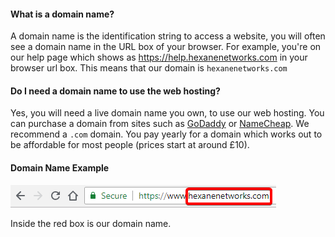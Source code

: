 #### What is a domain name?

A domain name is the identification string to access a website, you will often see a domain name in the URL box of your browser. For example, you're on our help page which shows as https://help.hexanenetworks.com in your browser url box. This means that our domain is `hexanenetworks.com`

#### Do I need a domain name to use the web hosting?
Yes, you will need a live domain name you own, to use our web hosting. You can purchase a domain from sites such as [GoDaddy](https://uk.godaddy.com) or [NameCheap](https://www.namecheap.com). We recommend a `.com` domain. You pay yearly for a domain which works out to be affordable for most people (prices start at around £10).

#### Domain Name Example
![Domain Name Example](https://raw.githubusercontent.com/HexaneNetworks/help-assets/master/assets/domain-names.png)

Inside the red box is our domain name. 